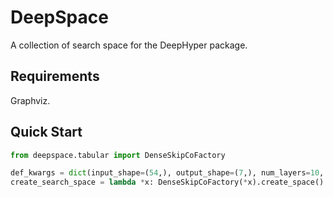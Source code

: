 # DeepSpace

A collection of search space for the DeepHyper package.

## Requirements

Graphviz.

## Quick Start

```python
from deepspace.tabular import DenseSkipCoFactory

def_kwargs = dict(input_shape=(54,), output_shape=(7,), num_layers=10, dropout=0.0)
create_search_space = lambda *x: DenseSkipCoFactory(*x).create_space()
```
